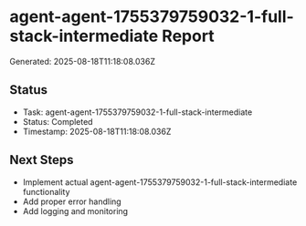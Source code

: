 # agent-agent-1755379759032-1-full-stack-intermediate Report

Generated: 2025-08-18T11:18:08.036Z

## Status
- Task: agent-agent-1755379759032-1-full-stack-intermediate
- Status: Completed
- Timestamp: 2025-08-18T11:18:08.036Z

## Next Steps
- Implement actual agent-agent-1755379759032-1-full-stack-intermediate functionality
- Add proper error handling
- Add logging and monitoring
